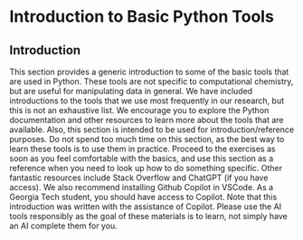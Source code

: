 # Introduction to Basic Python Tools

## Introduction

This section provides a generic introduction to some of the basic tools that are used in Python. These tools are not specific to computational chemistry, but are useful for manipulating data in general. We have included introductions to the tools that we use most frequently in our research, but this is not an exhaustive list. We encourage you to explore the Python documentation and other resources to learn more about the tools that are available. Also, this section is intended to be used for introduction/reference purposes. Do not spend too much time on this section, as the best way to learn these tools is to use them in practice. Proceed to the exercises as soon as you feel comfortable with the basics, and use this section as a reference when you need to look up how to do something specific. Other fantastic resources include Stack Overflow and ChatGPT (if you have access). We also recommend installing Github Copilot in VSCode. As a Georgia Tech student, you should have access to Copilot. Note that this introduction was written with the assistance of Copilot. Please use the AI tools responsibly as the goal of these materials is to learn, not simply have an AI complete them for you. 